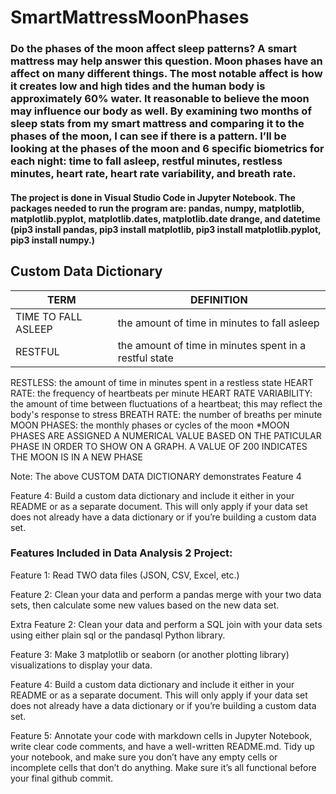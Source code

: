 # SmartMattressMoonPhases

### Do the phases of the moon affect sleep patterns? A smart mattress may help answer this question. Moon phases have an affect on many different things. The most notable affect is how it creates low and high tides and the human body is approximately 60% water. It reasonable to believe the moon may influence our body as well. By examining two months of sleep stats from my smart mattress and comparing it to the phases of the moon, I can see if there is a pattern. I’ll be looking at the phases of the moon and 6 specific biometrics for each night: time to fall asleep, restful minutes, restless minutes,  heart rate, heart rate variability, and breath rate. 

#### The project is done in Visual Studio Code in Jupyter Notebook. The packages needed to run the program are: pandas, numpy, matplotlib, matplotlib.pyplot, matplotlib.dates, matplotlib.date drange, and datetime (pip3 install pandas, pip3 install matplotlib, pip3 install matplotlib.pyplot, pip3 install numpy.)  

## Custom Data Dictionary

|  TERM  |  DEFINITION  |
|--------|--------------|
|TIME TO FALL ASLEEP|the amount of time in minutes to fall asleep|
|RESTFUL|the amount of time in minutes spent in a restful state|
RESTLESS: the amount of time in minutes spent in a restless state 
HEART RATE: the frequency of heartbeats per minute
HEART RATE VARIABILITY: the amount of time between fluctuations of a heartbeat; this may reflect the body's response to stress
BREATH RATE: the number of breaths per minute
MOON PHASES: the monthly phases or cycles of the moon
*MOON PHASES ARE ASSIGNED A NUMERICAL VALUE BASED ON THE PATICULAR PHASE IN ORDER TO SHOW ON A GRAPH. A VALUE OF 200 INDICATES THE MOON IS IN A NEW PHASE

Note: The above CUSTOM DATA DICTIONARY demonstrates Feature 4

Feature 4: Build a custom data
dictionary and include it
either in your README or
as a separate document.
This will only apply if your
data set does not already
have a data dictionary or if
you’re building a custom 
data set.

### Features Included in Data Analysis 2 Project:

Feature 1: Read TWO data files (JSON,
CSV, Excel, etc.)

Feature 2: Clean your data and
perform a pandas merge
with your two data sets,
then calculate some new
values based on the new
data set.

Extra Feature 2: Clean your data and
perform a SQL join with
your data sets using either
plain sql or the pandasql
Python library.

Feature 3: Make 3 matplotlib or
seaborn (or another
plotting library)
visualizations to display
your data.

Feature 4: Build a custom data
dictionary and include it
either in your README or
as a separate document.
This will only apply if your
data set does not already
have a data dictionary or if
you’re building a custom 
data set.

Feature 5: Annotate your code with
markdown cells in Jupyter
Notebook, write clear code
comments, and have a
well-written README.md. Tidy
up your notebook, and make
sure you don’t have any empty
cells or incomplete cells that
don’t do anything. Make sure
it’s all functional before your
final github commit.
